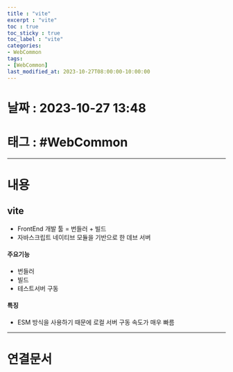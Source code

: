```yaml
---
title : "vite"
excerpt : "vite"
toc : true
toc_sticky : true
toc_label : "vite"
categories:
- WebCommon
tags:
- [WebCommon]
last_modified_at: 2023-10-27T08:00:00-10:00:00
---
```


# 날짜 : 2023-10-27 13:48

# 태그 : #WebCommon 
---

# 내용

## vite
- FrontEnd 개발 툴 = 번들러 + 빌드
- 자바스크립트 네이티브 모듈을 기반으로 한 데브 서버

#### 주요기능
- 번들러
- 빌드
- 테스트서버 구동

#### 특징
- ESM 방식을 사용하기 때문에 로컬 서버 구동 속도가 매우 빠름

---

# 연결문서
